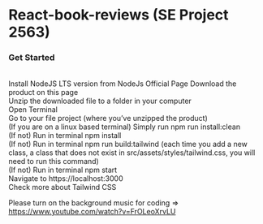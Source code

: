 # React-book-reviews (SE Project 2563)

<h3>Get Started</h3><br>
Install NodeJS LTS version from NodeJs Official Page
Download the product on this page<br>
Unzip the downloaded file to a folder in your computer<br>
Open Terminal<br>
Go to your file project (where you’ve unzipped the product)<br>
(If you are on a linux based terminal) Simply run npm run install:clean<br>
(If not) Run in terminal npm install<br>
(If not) Run in terminal npm run build:tailwind (each time you add a new class, a class that does not exist in src/assets/styles/tailwind.css, you will need to run this command)<br>
(If not) Run in terminal npm start<br>
Navigate to https://localhost:3000<br>
Check more about Tailwind CSS<br>

Please turn on the background music for coding
=> https://www.youtube.com/watch?v=FrOLeoXrvLU
